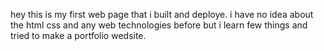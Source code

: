 hey this is my first web page that i built and deploye. i have no idea about the html css and any web technologies before but i learn few things and tried to make a portfolio wedsite. 
